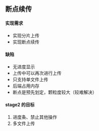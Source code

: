 ## 断点续传

#### 实现需求

- 实现分片上传
- 实现断点续传

#### 缺陷
- 无进度显示
- 上传中可以再次进行上传
- 只支持单文件上传
- 后端占用内存
- 断点是预先划定，颗粒度较大（较难解决）

#### stage2 的目标

1. 进度条、禁止其他操作
2. 多文件上传